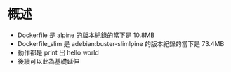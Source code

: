 # 概述
* Dockerfile 是 alpine 的版本紀錄的當下是 10.8MB
* Dockerfile_slim 是 adebian:buster-slimlpine 的版本紀錄的當下是 73.4MB
* 動作都是 print 出 hello world
* 後續可以此為基礎延伸
